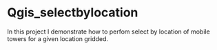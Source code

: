# Qgis_selectbylocation
In this project I demonstrate how to perfom select by location of mobile towers for a given location gridded.
